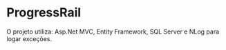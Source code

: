 # ProgressRail
O projeto utiliza: Asp.Net MVC, Entity Framework, SQL Server e NLog para logar exceções.
